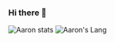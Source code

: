 ### Hi there 👋

![Aaron stats](https://github-readme-stats.vercel.app/api?username=roharon&show_icons=true&theme=dracula)
![Aaron's Lang](https://github-readme-stats.vercel.app/api/top-langs/?username=roharon&layout=compact&theme=dracula)
<!--
**roharon/roharon** is a ✨ _special_ ✨ repository because its `README.md` (this file) appears on your GitHub profile.

Here are some ideas to get you started:

- 🔭 I’m currently working on ...
- 🌱 I’m currently learning ...
- 👯 I’m looking to collaborate on ...
- 🤔 I’m looking for help with ...
- 💬 Ask me about ...
- 📫 How to reach me: ...
- 😄 Pronouns: ...
- ⚡ Fun fact: ...
-->
